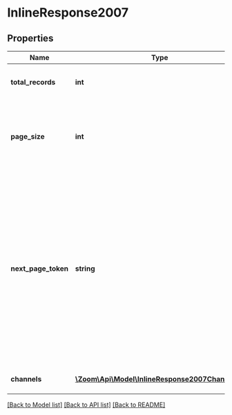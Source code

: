# InlineResponse2007

## Properties
Name | Type | Description | Notes
------------ | ------------- | ------------- | -------------
**total_records** | **int** | The total number of records found. | [optional] 
**page_size** | **int** | The number of records returned with a single API call. Default value: 30. | [optional] 
**next_page_token** | **string** | The next page token is used to paginate through large result sets. A next page token will be returned whenever the set of available results exceeds the current page size. The expiration period for this token is 15 minutes. | [optional] 
**channels** | [**\Zoom\Api\Model\InlineResponse2007Channels[]**](InlineResponse2007Channels.md) | Chat Channel object(s). | [optional] 

[[Back to Model list]](../README.md#documentation-for-models) [[Back to API list]](../README.md#documentation-for-api-endpoints) [[Back to README]](../README.md)


